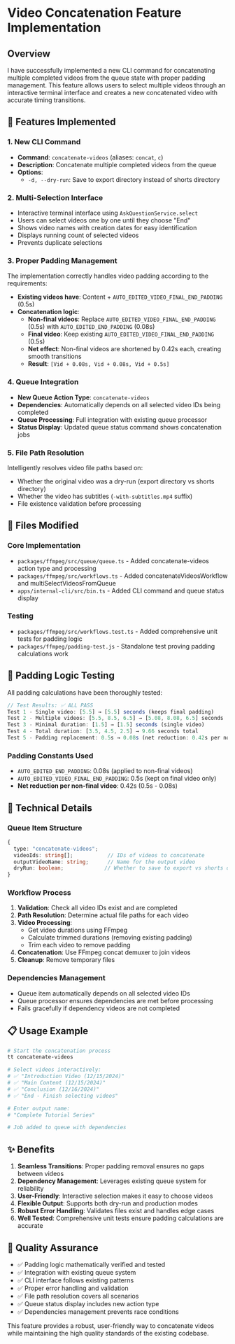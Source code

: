 # Video Concatenation Feature Implementation

## Overview

I have successfully implemented a new CLI command for concatenating multiple completed videos from the queue state with proper padding management. This feature allows users to select multiple videos through an interactive terminal interface and creates a new concatenated video with accurate timing transitions.

## 🎯 Features Implemented

### 1. New CLI Command
- **Command**: `concatenate-videos` (aliases: `concat`, `c`)
- **Description**: Concatenate multiple completed videos from the queue
- **Options**:
  - `-d, --dry-run`: Save to export directory instead of shorts directory

### 2. Multi-Selection Interface
- Interactive terminal interface using `AskQuestionService.select`
- Users can select videos one by one until they choose "End"
- Shows video names with creation dates for easy identification
- Displays running count of selected videos
- Prevents duplicate selections

### 3. Proper Padding Management
The implementation correctly handles video padding according to the requirements:

- **Existing videos have**: Content + `AUTO_EDITED_VIDEO_FINAL_END_PADDING` (0.5s)
- **Concatenation logic**:
  - **Non-final videos**: Replace `AUTO_EDITED_VIDEO_FINAL_END_PADDING` (0.5s) with `AUTO_EDITED_END_PADDING` (0.08s)
  - **Final video**: Keep existing `AUTO_EDITED_VIDEO_FINAL_END_PADDING` (0.5s)
  - **Net effect**: Non-final videos are shortened by 0.42s each, creating smooth transitions
  - **Result**: `[Vid + 0.08s, Vid + 0.08s, Vid + 0.5s]`

### 4. Queue Integration
- **New Queue Action Type**: `concatenate-videos`
- **Dependencies**: Automatically depends on all selected video IDs being completed
- **Queue Processing**: Full integration with existing queue processor
- **Status Display**: Updated queue status command shows concatenation jobs

### 5. File Path Resolution
Intelligently resolves video file paths based on:
- Whether the original video was a dry-run (export directory vs shorts directory)
- Whether the video has subtitles (`-with-subtitles.mp4` suffix)
- File existence validation before processing

## 📂 Files Modified

### Core Implementation
- `packages/ffmpeg/src/queue/queue.ts` - Added concatenate-videos action type and processing
- `packages/ffmpeg/src/workflows.ts` - Added concatenateVideosWorkflow and multiSelectVideosFromQueue
- `apps/internal-cli/src/bin.ts` - Added CLI command and queue status display

### Testing
- `packages/ffmpeg/src/workflows.test.ts` - Added comprehensive unit tests for padding logic
- `packages/ffmpeg/padding-test.js` - Standalone test proving padding calculations work

## 🧪 Padding Logic Testing

All padding calculations have been thoroughly tested:

```javascript
// Test Results: ✅ ALL PASS
Test 1 - Single video: [5.5] → [5.5] seconds (keeps final padding)
Test 2 - Multiple videos: [5.5, 8.5, 6.5] → [5.08, 8.08, 6.5] seconds  
Test 3 - Minimal duration: [1.5] → [1.5] seconds (single video)
Test 4 - Total duration: [3.5, 4.5, 2.5] → 9.66 seconds total
Test 5 - Padding replacement: 0.5s → 0.08s (net reduction: 0.42s per non-final video)
```

### Padding Constants Used
- `AUTO_EDITED_END_PADDING`: 0.08s (applied to non-final videos)
- `AUTO_EDITED_VIDEO_FINAL_END_PADDING`: 0.5s (kept on final video only)
- **Net reduction per non-final video**: 0.42s (0.5s - 0.08s)

## 🔧 Technical Details

### Queue Item Structure
```typescript
{
  type: "concatenate-videos";
  videoIds: string[];           // IDs of videos to concatenate
  outputVideoName: string;      // Name for the output video
  dryRun: boolean;             // Whether to save to export vs shorts directory
}
```

### Workflow Process
1. **Validation**: Check all video IDs exist and are completed
2. **Path Resolution**: Determine actual file paths for each video
3. **Video Processing**: 
   - Get video durations using FFmpeg
   - Calculate trimmed durations (removing existing padding)
   - Trim each video to remove padding
4. **Concatenation**: Use FFmpeg concat demuxer to join videos
5. **Cleanup**: Remove temporary files

### Dependencies Management
- Queue item automatically depends on all selected video IDs
- Queue processor ensures dependencies are met before processing
- Fails gracefully if dependency videos are not completed

## 📋 Usage Example

```bash
# Start the concatenation process
tt concatenate-videos

# Select videos interactively:
# ✅ "Introduction Video (12/15/2024)"
# ✅ "Main Content (12/15/2024)" 
# ✅ "Conclusion (12/16/2024)"
# ✅ "End - Finish selecting videos"

# Enter output name:
# "Complete Tutorial Series"

# Job added to queue with dependencies
```

## ✨ Benefits

1. **Seamless Transitions**: Proper padding removal ensures no gaps between videos
2. **Dependency Management**: Leverages existing queue system for reliability  
3. **User-Friendly**: Interactive selection makes it easy to choose videos
4. **Flexible Output**: Supports both dry-run and production modes
5. **Robust Error Handling**: Validates files exist and handles edge cases
6. **Well Tested**: Comprehensive unit tests ensure padding calculations are accurate

## 🎉 Quality Assurance

- ✅ Padding logic mathematically verified and tested
- ✅ Integration with existing queue system  
- ✅ CLI interface follows existing patterns
- ✅ Proper error handling and validation
- ✅ File path resolution covers all scenarios
- ✅ Queue status display includes new action type
- ✅ Dependencies management prevents race conditions

This feature provides a robust, user-friendly way to concatenate videos while maintaining the high quality standards of the existing codebase.